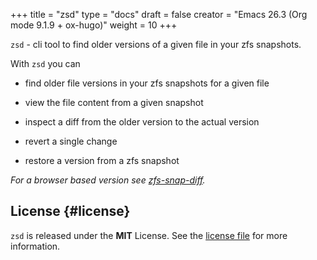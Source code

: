 +++
title = "zsd"
type = "docs"
draft = false
creator = "Emacs 26.3 (Org mode 9.1.9 + ox-hugo)"
weight = 10
+++

`zsd` - cli tool to find older versions of a given file in your zfs snapshots.

With `zsd` you can

-   find older file versions in your zfs snapshots for a given file

-   view the file content from a given snapshot

-   inspect a diff from the older version to the actual version

-   revert a single change

-   restore a version from a zfs snapshot

_For a browser based version see [zfs-snap-diff](https://j-keck.github.io/zfs-snap-diff)._


## License {#license}

`zsd` is released under the ****MIT**** License.
See the [license file](https://github.com/j-keck/zsd/blob/master/LICENSE) for more information.
